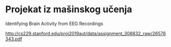# Projekat iz mašinskog učenja

Identifying Brain Activity from EEG Recordings

http://cs229.stanford.edu/proj2019aut/data/assignment_308832_raw/26578343.pdf
